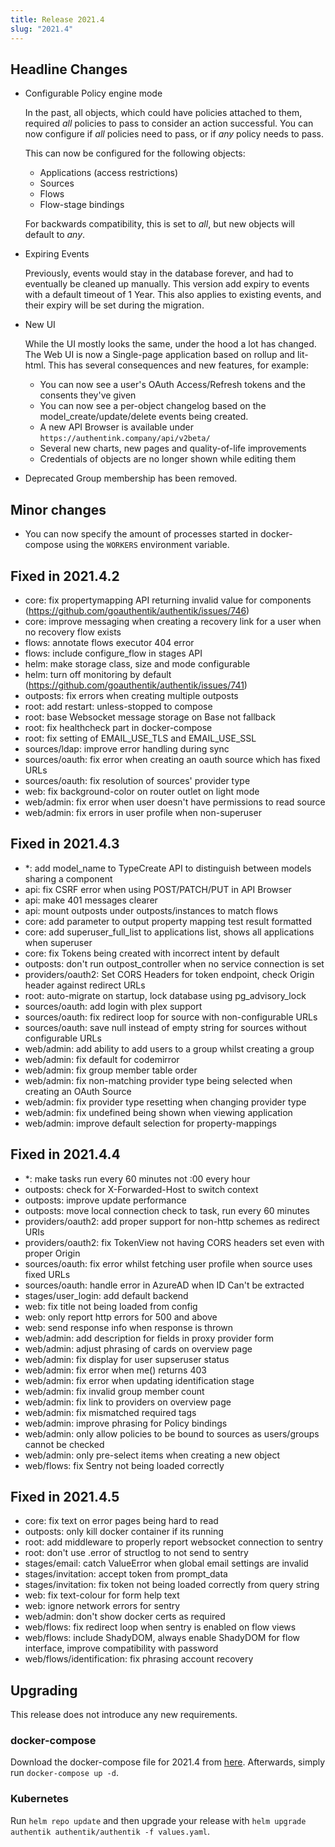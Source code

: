 ```yaml
---
title: Release 2021.4
slug: "2021.4"
---
```


## Headline Changes

-   Configurable Policy engine mode

    In the past, all objects, which could have policies attached to them, required _all_ policies to pass to consider an action successful.
    You can now configure if _all_ policies need to pass, or if _any_ policy needs to pass.

    This can now be configured for the following objects:

    -   Applications (access restrictions)
    -   Sources
    -   Flows
    -   Flow-stage bindings

    For backwards compatibility, this is set to _all_, but new objects will default to _any_.

-   Expiring Events

    Previously, events would stay in the database forever, and had to eventually be cleaned up manually. This version add expiry to events with a default
    timeout of 1 Year. This also applies to existing events, and their expiry will be set during the migration.

-   New UI

    While the UI mostly looks the same, under the hood a lot has changed. The Web UI is now a Single-page application based on rollup and lit-html. This has several consequences and new features, for example:

    -   You can now see a user's OAuth Access/Refresh tokens and the consents they've given
    -   You can now see a per-object changelog based on the model_create/update/delete events being created.
    -   A new API Browser is available under `https://authentink.company/api/v2beta/`
    -   Several new charts, new pages and quality-of-life improvements
    -   Credentials of objects are no longer shown while editing them

-   Deprecated Group membership has been removed.

## Minor changes

-   You can now specify the amount of processes started in docker-compose using the `WORKERS` environment variable.

## Fixed in 2021.4.2

-   core: fix propertymapping API returning invalid value for components (https://github.com/goauthentik/authentik/issues/746)
-   core: improve messaging when creating a recovery link for a user when no recovery flow exists
-   flows: annotate flows executor 404 error
-   flows: include configure_flow in stages API
-   helm: make storage class, size and mode configurable
-   helm: turn off monitoring by default (https://github.com/goauthentik/authentik/issues/741)
-   outposts: fix errors when creating multiple outposts
-   root: add restart: unless-stopped to compose
-   root: base Websocket message storage on Base not fallback
-   root: fix healthcheck part in docker-compose
-   root: fix setting of EMAIL_USE_TLS and EMAIL_USE_SSL
-   sources/ldap: improve error handling during sync
-   sources/oauth: fix error when creating an oauth source which has fixed URLs
-   sources/oauth: fix resolution of sources' provider type
-   web: fix background-color on router outlet on light mode
-   web/admin: fix error when user doesn't have permissions to read source
-   web/admin: fix errors in user profile when non-superuser

## Fixed in 2021.4.3

-   \*: add model_name to TypeCreate API to distinguish between models sharing a component
-   api: fix CSRF error when using POST/PATCH/PUT in API Browser
-   api: make 401 messages clearer
-   api: mount outposts under outposts/instances to match flows
-   core: add parameter to output property mapping test result formatted
-   core: add superuser_full_list to applications list, shows all applications when superuser
-   core: fix Tokens being created with incorrect intent by default
-   outposts: don't run outpost_controller when no service connection is set
-   providers/oauth2: Set CORS Headers for token endpoint, check Origin header against redirect URLs
-   root: auto-migrate on startup, lock database using pg_advisory_lock
-   sources/oauth: add login with plex support
-   sources/oauth: fix redirect loop for source with non-configurable URLs
-   sources/oauth: save null instead of empty string for sources without configurable URLs
-   web/admin: add ability to add users to a group whilst creating a group
-   web/admin: fix default for codemirror
-   web/admin: fix group member table order
-   web/admin: fix non-matching provider type being selected when creating an OAuth Source
-   web/admin: fix provider type resetting when changing provider type
-   web/admin: fix undefined being shown when viewing application
-   web/admin: improve default selection for property-mappings

## Fixed in 2021.4.4

-   \*: make tasks run every 60 minutes not :00 every hour
-   outposts: check for X-Forwarded-Host to switch context
-   outposts: improve update performance
-   outposts: move local connection check to task, run every 60 minutes
-   providers/oauth2: add proper support for non-http schemes as redirect URIs
-   providers/oauth2: fix TokenView not having CORS headers set even with proper Origin
-   sources/oauth: fix error whilst fetching user profile when source uses fixed URLs
-   sources/oauth: handle error in AzureAD when ID Can't be extracted
-   stages/user_login: add default backend
-   web: fix title not being loaded from config
-   web: only report http errors for 500 and above
-   web: send response info when response is thrown
-   web/admin: add description for fields in proxy provider form
-   web/admin: adjust phrasing of cards on overview page
-   web/admin: fix display for user supseruser status
-   web/admin: fix error when me() returns 403
-   web/admin: fix error when updating identification stage
-   web/admin: fix invalid group member count
-   web/admin: fix link to providers on overview page
-   web/admin: fix mismatched required tags
-   web/admin: improve phrasing for Policy bindings
-   web/admin: only allow policies to be bound to sources as users/groups cannot be checked
-   web/admin: only pre-select items when creating a new object
-   web/flows: fix Sentry not being loaded correctly

## Fixed in 2021.4.5

-   core: fix text on error pages being hard to read
-   outposts: only kill docker container if its running
-   root: add middleware to properly report websocket connection to sentry
-   root: don't use .error of structlog to not send to sentry
-   stages/email: catch ValueError when global email settings are invalid
-   stages/invitation: accept token from prompt_data
-   stages/invitation: fix token not being loaded correctly from query string
-   web: fix text-colour for form help text
-   web: ignore network errors for sentry
-   web/admin: don't show docker certs as required
-   web/flows: fix redirect loop when sentry is enabled on flow views
-   web/flows: include ShadyDOM, always enable ShadyDOM for flow interface, improve compatibility with password
-   web/flows/identification: fix phrasing account recovery

## Upgrading

This release does not introduce any new requirements.

### docker-compose

Download the docker-compose file for 2021.4 from [here](https://goauthentik.io/version/2021.4/docker-compose.yml). Afterwards, simply run `docker-compose up -d`.

### Kubernetes

Run `helm repo update` and then upgrade your release with `helm upgrade authentik authentik/authentik -f values.yaml`.
